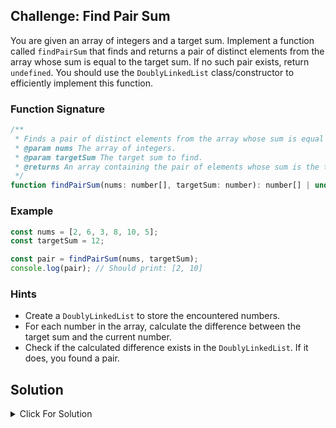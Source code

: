 ## Challenge: Find Pair Sum

You are given an array of integers and a target sum. Implement a function called `findPairSum` that finds and returns a pair of distinct elements from the array whose sum is equal to the target sum. If no such pair exists, return `undefined`. You should use the `DoublyLinkedList` class/constructor to efficiently implement this function.

### Function Signature

```js
/**
 * Finds a pair of distinct elements from the array whose sum is equal to the target sum.
 * @param nums The array of integers.
 * @param targetSum The target sum to find.
 * @returns An array containing the pair of elements whose sum is the target sum, or undefined if no such pair exists.
 */
function findPairSum(nums: number[], targetSum: number): number[] | undefined;
```

### Example

```js
const nums = [2, 6, 3, 8, 10, 5];
const targetSum = 12;

const pair = findPairSum(nums, targetSum);
console.log(pair); // Should print: [2, 10]
```

### Hints

- Create a `DoublyLinkedList` to store the encountered numbers.
- For each number in the array, calculate the difference between the target sum and the current number.
- Check if the calculated difference exists in the `DoublyLinkedList`. If it does, you found a pair.

## Solution

<details markdown="1">
<summary>Click For Solution</summary>

```js
export function findPairSum(
  nums: number[],
  targetSum: number
): [number, number] | undefined {
  const seen = new DoublyLinkedList();

  for (const num of nums) {
    const difference = targetSum - num;
    if (seen.contains(difference)) {
      return [difference, num];
    }
    seen.append(num);
  }

  return undefined;
}
```

- Instantiate a new `DoublyLinkedList` called `seen` to store the encountered numbers.
- Iterate through the input array `nums` using a `for...of` loop.
- For each number `num` in the array, calculate the difference between the target sum and the current number. Store the difference in a variable called `difference`.
- Check if the `seen` list contains the `difference`. If it does, return an array containing the `difference` and `num`.
- Otherwise, append the `num` to the `seen` list.
- If no such pair exists, return `undefined`.

</details>
